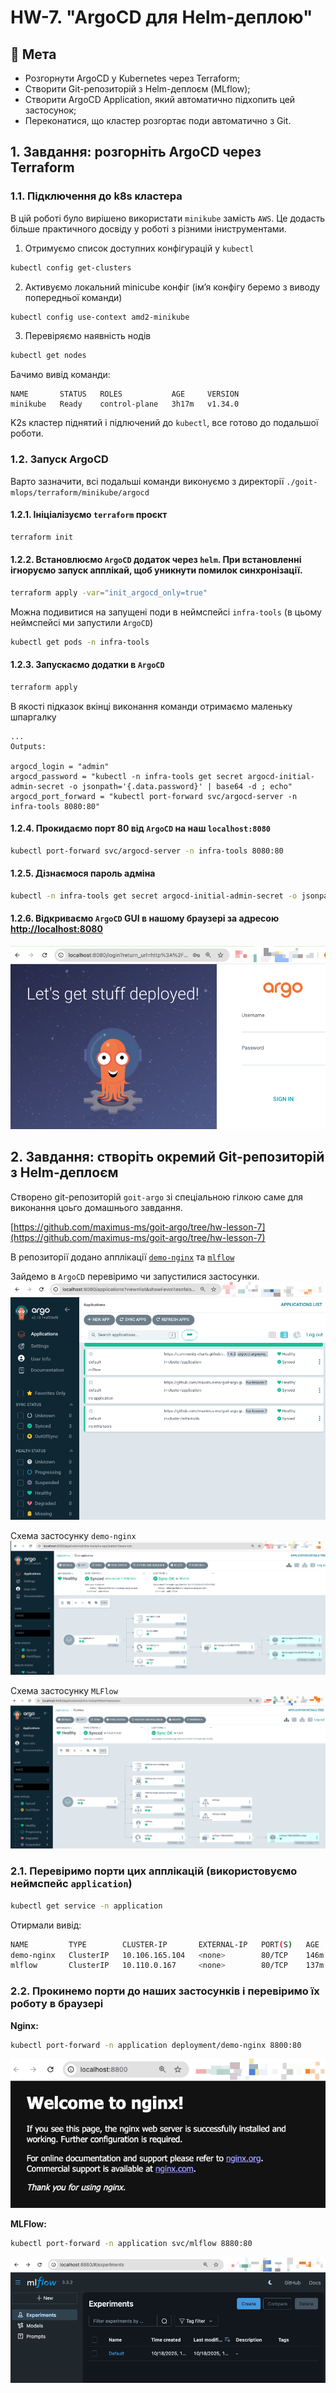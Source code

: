 # HW-7. "ArgoCD для Helm-деплою"

## 🎯 Мета

 - Розгорнути ArgoCD у Kubernetes через Terraform;
 - Створити Git-репозиторій з Helm-деплоєм (MLflow);
 - Створити ArgoCD Application, який автоматично підхопить цей застосунок;
 - Переконатися, що кластер розгортає поди автоматично з Git.

## 1. Завдання: розгорніть ArgoCD через Terraform

### 1.1. Підключення до k8s кластера

В цій роботі було вирішено використати `minikube` замість `AWS`. Це додасть більше практичного досвіду у роботі з різними іниструментами.

1. Отримуємо список доступних конфігурацій у `kubectl`
```bash
kubectl config get-clusters
```
2. Активуємо локальний minicube конфіг (імʼя конфігу беремо з виводу попередньої команди)
```bash
kubectl config use-context amd2-minikube
```
3. Перевіряємо наявність нодів
```bash
kubectl get nodes
```
Бачимо вивід команди:
```
NAME       STATUS   ROLES           AGE     VERSION
minikube   Ready    control-plane   3h17m   v1.34.0
```
K2s кластер піднятий і підлючений до `kubectl`, все готово до подальшої роботи.


### 1.2. Запуск ArgoCD

Варто зазначити, всі подальші команди виконуємо з директорії `./goit-mlops/terraform/minikube/argocd`

#### 1.2.1. Ініціалізуємо `terraform` проєкт
```bash
terraform init
```
#### 1.2.2. Встановлюємо `ArgoCD` додаток через `helm`. При встановленні ігноруємо запуск апплікай, щоб уникнути помилок синхронізації.
```bash
terraform apply -var="init_argocd_only=true"
```
Можна подивитися на запущені поди в неймспейсі `infra-tools` (в цьому неймспейсі ми запустили `ArgoCD`)
```bash
kubectl get pods -n infra-tools
```
#### 1.2.3. Запускаємо додатки в `ArgoCD`
```bash
terraform apply
```
В якості підказок вкінці виконання команди отримаємо маленьку шпаргалку
```
...
Outputs:

argocd_login = "admin"
argocd_password = "kubectl -n infra-tools get secret argocd-initial-admin-secret -o jsonpath='{.data.password}' | base64 -d ; echo"
argocd_port_forward = "kubectl port-forward svc/argocd-server -n infra-tools 8080:80"
```
#### 1.2.4. Прокидаємо порт 80 від `ArgoCD` на наш `localhost:8080`
```bash
kubectl port-forward svc/argocd-server -n infra-tools 8080:80
```
#### 1.2.5. Дізнаємося пароль адміна
```bash
kubectl -n infra-tools get secret argocd-initial-admin-secret -o jsonpath="{.data.password}" | base64 -d ; echo
```
#### 1.2.6. Відкриваємо `ArgoCD` GUI в нашому браузері за адресою [http://localhost:8080](http://localhost:8080)

![ArgoCD start](./pictures/argo_start.png)

## 2. Завдання: створіть окремий Git-репозиторій з Helm-деплоєм

Створено git-репозиторій `goit-argo` зі спеціальною гілкою саме для виконання цоьго домашнього завдання.

[https://github.com/maximus-ms/goit-argo/tree/hw-lesson-7](https://github.com/maximus-ms/goit-argo/tree/hw-lesson-7)

В репозиторії додано апплікації <a href="https://github.com/maximus-ms/goit-argo/blob/hw-lesson-7/namespace/application/demo-nginx.yaml" target="_blank">`demo-nginx`</a> та <a href="https://github.com/maximus-ms/goit-argo/blob/hw-lesson-7/namespace/application/mlflow/mlflow.yaml" target="_blank">`mlflow`</a>


Зайдемо в `ArgoCD` перевіримо чи запустилися застосунки.
![ArgoCD apps](./pictures/argo_apps.png)

Схема застосунку `demo-nginx`
![ArgoCD nginx](./pictures/argo_nginx.png)

Схема застосунку `MLFlow`
![ArgoCD mlflow](./pictures/argo_mlflow.png)

### 2.1. Перевіримо порти цих апплікацій (використовуємо неймспейс `application`)
```bash
kubectl get service -n application
```
Отирмали вивід:
```bash
NAME         TYPE        CLUSTER-IP       EXTERNAL-IP   PORT(S)   AGE
demo-nginx   ClusterIP   10.106.165.104   <none>        80/TCP    146m
mlflow       ClusterIP   10.110.0.167     <none>        80/TCP    137m
```
### 2.2. Прокинемо порти до наших застосунків і перевіримо їх роботу в браузері

**Nginx:**
```bash
kubectl port-forward -n application deployment/demo-nginx 8800:80
```
![nginx start](./pictures/nginx_start.png)

**MLFlow:**
```bash
kubectl port-forward -n application svc/mlflow 8880:80
```
![mlflow start](./pictures/mlflow_start.png)
